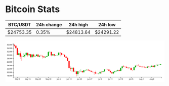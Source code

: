 # Bitcoin Stats

BTC/USDT|24h change|24h high|24h low|
|---|---|---|---|
|$24753.35|0.35%|$24813.64|$24291.22|

<img src="./chart.svg">

